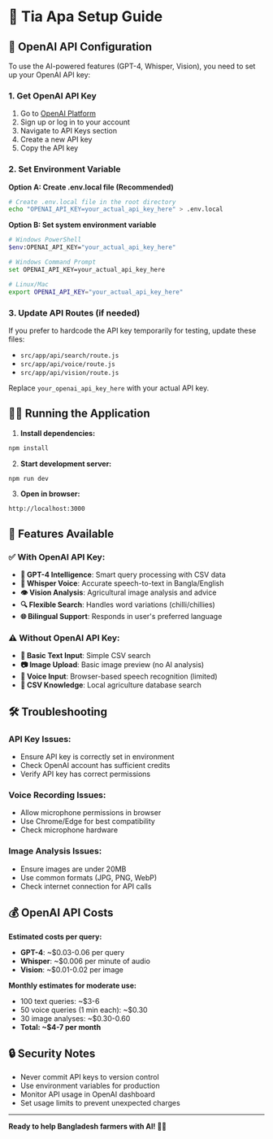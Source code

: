 # 🚀 Tia Apa Setup Guide

## 🔑 OpenAI API Configuration

To use the AI-powered features (GPT-4, Whisper, Vision), you need to set up your OpenAI API key:

### 1. Get OpenAI API Key
1. Go to [OpenAI Platform](https://platform.openai.com/)
2. Sign up or log in to your account
3. Navigate to API Keys section
4. Create a new API key
5. Copy the API key

### 2. Set Environment Variable

**Option A: Create .env.local file (Recommended)**
```bash
# Create .env.local file in the root directory
echo "OPENAI_API_KEY=your_actual_api_key_here" > .env.local
```

**Option B: Set system environment variable**
```bash
# Windows PowerShell
$env:OPENAI_API_KEY="your_actual_api_key_here"

# Windows Command Prompt
set OPENAI_API_KEY=your_actual_api_key_here

# Linux/Mac
export OPENAI_API_KEY="your_actual_api_key_here"
```

### 3. Update API Routes (if needed)
If you prefer to hardcode the API key temporarily for testing, update these files:
- `src/app/api/search/route.js`
- `src/app/api/voice/route.js` 
- `src/app/api/vision/route.js`

Replace `your_openai_api_key_here` with your actual API key.

## 🏃‍♂️ Running the Application

1. **Install dependencies:**
```bash
npm install
```

2. **Start development server:**
```bash
npm run dev
```

3. **Open in browser:**
```
http://localhost:3000
```

## 🎯 Features Available

### ✅ With OpenAI API Key:
- **🤖 GPT-4 Intelligence**: Smart query processing with CSV data
- **🎤 Whisper Voice**: Accurate speech-to-text in Bangla/English
- **👁️ Vision Analysis**: Agricultural image analysis and advice
- **🔍 Flexible Search**: Handles word variations (chilli/chillies)
- **🌐 Bilingual Support**: Responds in user's preferred language

### ⚠️ Without OpenAI API Key:
- **📝 Basic Text Input**: Simple CSV search
- **📷 Image Upload**: Basic image preview (no AI analysis)
- **🎤 Voice Input**: Browser-based speech recognition (limited)
- **💾 CSV Knowledge**: Local agriculture database search

## 🛠️ Troubleshooting

### API Key Issues:
- Ensure API key is correctly set in environment
- Check OpenAI account has sufficient credits
- Verify API key has correct permissions

### Voice Recording Issues:
- Allow microphone permissions in browser
- Use Chrome/Edge for best compatibility
- Check microphone hardware

### Image Analysis Issues:
- Ensure images are under 20MB
- Use common formats (JPG, PNG, WebP)
- Check internet connection for API calls

## 💰 OpenAI API Costs

**Estimated costs per query:**
- **GPT-4**: ~$0.03-0.06 per query
- **Whisper**: ~$0.006 per minute of audio
- **Vision**: ~$0.01-0.02 per image

**Monthly estimates for moderate use:**
- 100 text queries: ~$3-6
- 50 voice queries (1 min each): ~$0.30
- 30 image analyses: ~$0.30-0.60
- **Total: ~$4-7 per month**

## 🔒 Security Notes

- Never commit API keys to version control
- Use environment variables for production
- Monitor API usage in OpenAI dashboard
- Set usage limits to prevent unexpected charges

---

**Ready to help Bangladesh farmers with AI! 🌾🤖** 